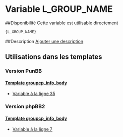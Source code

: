 # Variable L_GROUP_NAME

##Disponibilité
Cette variable est utilisable directement

```html
{L_GROUP_NAME}
```

##Description
[Ajouter une description](https://fa-tvars.appspot.com/var/L_GROUP_NAME)

## Utilisations dans les templates

### Version PunBB

#### [Template groupcp_info_body](punbb/groupcp_info_body.md#readme)
* [Variable &agrave; la ligne 35](../punbb/groupcp_info_body.tpl#L35)

### Version phpBB2

#### [Template groupcp_info_body](subsilver/groupcp_info_body.md#readme)
* [Variable &agrave; la ligne 7](../subsilver/groupcp_info_body.tpl#L7)